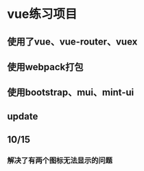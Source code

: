 # vue练习项目

## 使用了vue、vue-router、vuex
## 使用webpack打包
## 使用bootstrap、mui、mint-ui

## update

## 10/15
### 解决了有两个图标无法显示的问题